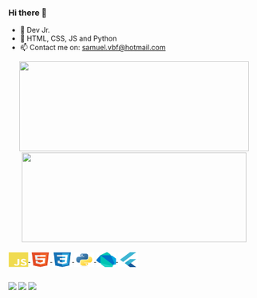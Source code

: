 ### Hi there 👋


- 🔭 Dev Jr.
- 🌱 HTML, CSS, JS and Python
- 📫 Contact me on: samuel.vbf@hotmail.com
<div align="center">
  <a href="https://github.com/SamuelVBF">
  <img height="180em" width="460px" src="https://github-readme-stats.vercel.app/api?username=SamuelVBF&show_icons=true&theme=dark&include_all_commits=true&count_private=true"/>
  <img height="180em" width="450px"  src="https://github-readme-stats.vercel.app/api/top-langs/?username=SamuelVBF&layout=compact&langs_count=7&theme=dark"/>
</div>
<div style="display: inline_block"><br>
  <img align="center" alt="SML-JS" height="30" width="40" src="https://raw.githubusercontent.com/devicons/devicon/master/icons/javascript/javascript-plain.svg">
  <img align="center" alt="SML-HTML" height="30" width="40" src="https://raw.githubusercontent.com/devicons/devicon/master/icons/html5/html5-original.svg">
  <img align="center" alt="SML-CSS" height="30" width="40" src="https://raw.githubusercontent.com/devicons/devicon/master/icons/css3/css3-original.svg">
  <img align="center" alt="SML-Python" height="30" width="40" src="https://raw.githubusercontent.com/devicons/devicon/master/icons/python/python-original.svg">
  <img align="center" alt="SML-Python" height="30" width="40" src="https://github.com/devicons/devicon/blob/master/icons/dart/dart-original.svg">
  <img align="center" alt="SML-Python" height="30" width="40" src="https://github.com/devicons/devicon/blob/master/icons/flutter/flutter-original.svg">




</div>
  
  ##
 
<div>
  <a href="https://www.instagram.com/samhay_99/" target="_blank"><img src="https://img.shields.io/badge/-Instagram-%23E4405F?style=for-the-badge&logo=instagram&logoColor=white" target="_blank"></a>
  <a href = "mailto:samuel.vbf@hotmail.com"><img src="https://img.shields.io/badge/-Email-%23333?style=for-the-badge&logo=gmail&logoColor=white" target="_blank"></a>
  <a href="https://www.linkedin.com/in/samuelvbf/" target="_blank"><img src="https://img.shields.io/badge/-LinkedIn-%230077B5?style=for-the-badge&logo=linkedin&logoColor=white" target="_blank"></a> 
  
</div>
